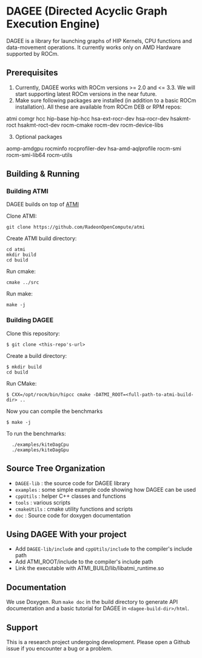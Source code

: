 # DAGEE (Directed Acyclic Graph Execution Engine)

DAGEE is a library for launching graphs of HIP Kernels, CPU functions and
data-movement operations. It currently works only on AMD Hardware supported by
ROCm.

## Prerequisites

1. Currently, DAGEE works with ROCm versions >= 2.0 and <= 3.3. We will start
   supporting latest ROCm versions in the near future.  
2. Make sure following packages are installed (in addition to a basic ROCm installation). All these are available from ROCm DEB or RPM repos:

  atmi
  comgr
  hcc
  hip-base
  hip-hcc
  hsa-ext-rocr-dev
  hsa-rocr-dev
  hsakmt-roct
  hsakmt-roct-dev
  rocm-cmake
  rocm-dev
  rocm-device-libs

3. Optional packages

  aomp-amdgpu
  rocminfo
  rocprofiler-dev
  hsa-amd-aqlprofile
  rocm-smi
  rocm-smi-lib64
  rocm-utils

## Building & Running

### Building ATMI
DAGEE builds on top of [ATMI](https://github.com/RadeonOpenCompute/atmi)

Clone ATMI:

```
git clone https://github.com/RadeonOpenCompute/atmi
```

Create ATMI build directory:

```
cd atmi
mkdir build
cd build

```

Run cmake:

```
cmake ../src
```

Run make:

```
make -j
```


### Building DAGEE

Clone this repository:

```
$ git clone <this-repo's-url>
```

Create a build directory:

```
$ mkdir build 
cd build
```

Run CMake: 

```
$ CXX=/opt/rocm/bin/hipcc cmake -DATMI_ROOT=<full-path-to-atmi-build-dir> ..
```

Now you can compile the benchmarks

```
$ make -j
```

To run the benchmarks: 

```
  ./examples/kiteDagCpu
  ./examples/kiteDagGpu
```

## Source Tree Organization
- `DAGEE-lib`   : the source code for DAGEE library
- `examples`    : some simple example code showing how DAGEE can be used
- `cppUtils`    : helper C++ classes and functions
- `tools`       : various scripts 
- `cmakeUtils`  : cmake utility functions and scripts 
- `doc`         : Source code for doxygen documentation

## Using DAGEE With your project

- Add `DAGEE-lib/include` and `cppUtils/include` to the compiler's include path
- Add ATMI_ROOT/include to the compiler's include path
- Link the executable with ATMI_BUILD/lib/libatmi_runtime.so


## Documentation
We use Doxygen. Run `make doc` in the build directory to generate API documentation and a basic tutorial for DAGEE in `<dagee-build-dir>/html`. 

## Support
This is a research project undergoing development. Please open a Github issue if
you encounter a bug or a problem. 
